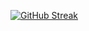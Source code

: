[![GitHub Streak](https://streak-stats.demolab.com/?user=driversline&theme=dark)](https://github.com/driversline)
